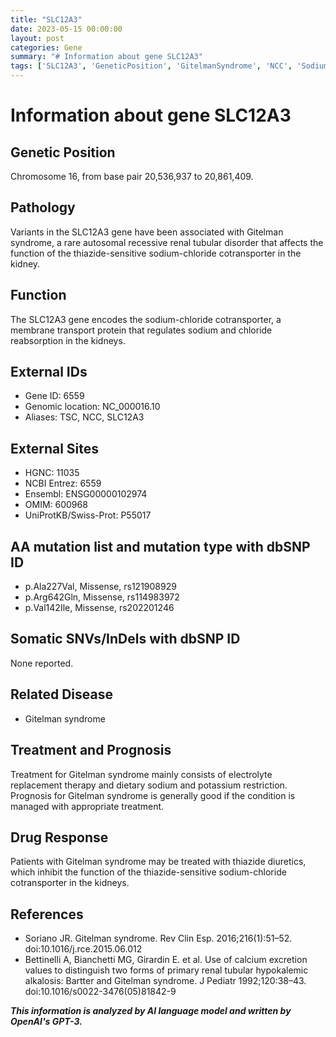 ```yaml
---
title: "SLC12A3"
date: 2023-05-15 00:00:00
layout: post
categories: Gene
summary: "# Information about gene SLC12A3"
tags: ['SLC12A3', 'GeneticPosition', 'GitelmanSyndrome', 'NCC', 'SodiumChlorideCotransporter', 'ThiazideDiuretics', 'ElectrolyteReplacementTherapy', 'Prognosis']
---
```


# Information about gene SLC12A3

## Genetic Position
Chromosome 16, from base pair 20,536,937 to 20,861,409.

## Pathology
Variants in the SLC12A3 gene have been associated with Gitelman syndrome, a rare autosomal recessive renal tubular disorder that affects the function of the thiazide-sensitive sodium-chloride cotransporter in the kidney.

## Function
The SLC12A3 gene encodes the sodium-chloride cotransporter, a membrane transport protein that regulates sodium and chloride reabsorption in the kidneys.

## External IDs
- Gene ID: 6559
- Genomic location: NC_000016.10
- Aliases: TSC, NCC, SLC12A3

## External Sites
- HGNC: 11035
- NCBI Entrez: 6559
- Ensembl: ENSG00000102974
- OMIM: 600968
- UniProtKB/Swiss-Prot: P55017

## AA mutation list and mutation type with dbSNP ID
- p.Ala227Val, Missense, rs121908929
- p.Arg642Gln, Missense, rs114983972
- p.Val142Ile, Missense, rs202201246

## Somatic SNVs/InDels with dbSNP ID
None reported.

## Related Disease
- Gitelman syndrome

## Treatment and Prognosis
Treatment for Gitelman syndrome mainly consists of electrolyte replacement therapy and dietary sodium and potassium restriction. Prognosis for Gitelman syndrome is generally good if the condition is managed with appropriate treatment.

## Drug Response
Patients with Gitelman syndrome may be treated with thiazide diuretics, which inhibit the function of the thiazide-sensitive sodium-chloride cotransporter in the kidneys.

## References
- Soriano JR. Gitelman syndrome. Rev Clin Esp. 2016;216(1):51–52. doi:10.1016/j.rce.2015.06.012
- Bettinelli A, Bianchetti MG, Girardin E. et al. Use of calcium excretion values to distinguish two forms of primary renal tubular hypokalemic alkalosis: Bartter and Gitelman syndrome. J Pediatr 1992;120:38–43. doi:10.1016/s0022-3476(05)81842-9

**_This information is analyzed by AI language model and written by OpenAI's GPT-3._**